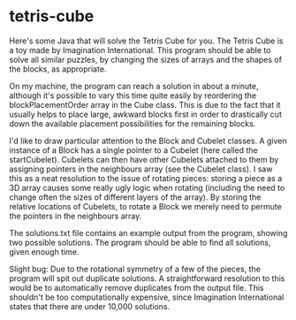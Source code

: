 # tetris-cube
Here's some Java that will solve the Tetris Cube for you. The Tetris Cube is a toy made by Imagination International. This program should be able to solve all similar puzzles, by changing the sizes of arrays and the shapes of the blocks, as appropriate.

On my machine, the program can reach a solution in about a minute, although it's possible to vary this time quite easily by reordering the blockPlacementOrder array in the Cube class. This is due to the fact that it usually helps to place large, awkward blocks first in order to drastically cut down the available placement possibilities for the remaining blocks.

I'd like to draw particular attention to the Block and Cubelet classes. A given instance of a Block has a single pointer to a Cubelet (here called the startCubelet). Cubelets can then have other Cubelets attached to them by assigning pointers in the neighbours array (see the Cubelet class). I saw this as a neat resolution to the issue of rotating pieces: storing a piece as a 3D array causes some really ugly logic when rotating (including the need to change often the sizes of different layers of the array). By storing the relative locations of Cubelets, to rotate a Block we merely need to permute the pointers in the neighbours array.

The solutions.txt file contains an example output from the program, showing two possible solutions. The program should be able to find all solutions, given enough time.

Slight bug: Due to the rotational symmetry of a few of the pieces, the program will spit out duplicate solutions. A straightforward resolution to this would be to automatically remove duplicates from the output file. This shouldn't be too computationally expensive, since Imagination International states that there are under 10,000 solutions.
